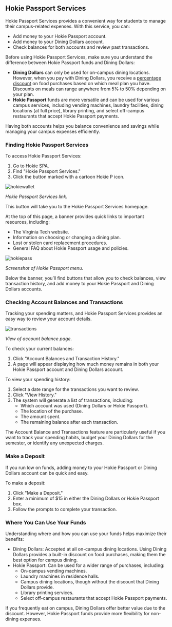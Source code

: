 ## Hokie Passport Services
Hokie Passport Services provides a convenient way for students to manage their campus-related expenses. With this service, you can:

* Add money to your Hokie Passport account.
* Add money to your Dining Dollars account.
* Check balances for both accounts and review past transactions.

Before using Hokie Passport Services, make sure you understand the difference between Hokie Passport funds and Dining Dollars:

* **Dining Dollars** can only be used for on-campus dining locations. However, when you pay with Dining Dollars, you receive a [percentage discount](https://dining.vt.edu/content/dining_vt_edu/en/about/Dining_Services_at_a_Glance/_jcr_content/content/vtmulticolumn_1257757695/vt-items_2/vtcontainer_copy/vtcontainer-content/vtmultitab_1600716354/vt-items_0/download_1239597512/file.res/Dining%20Plans%202022.pdf) on food purchases based on which meal plan you have. Discounts on meals can range anywhere from 5% to 50% depending on your plan.
* **Hokie Passport** funds are more versatile and can be used for various campus services, including vending machines, laundry facilities, dining locations (at full price), library printing, and select off-campus restaurants that accept Hokie Passport payments.

Having both accounts helps you balance convenience and savings while managing your campus expenses efficiently.

### Finding Hokie Passport Services
To access Hokie Passport Services:

1. Go to Hokie SPA.
2. Find "Hokie Passport Services."
3. Click the button marked with a cartoon Hokie P icon.

![hokiewallet](https://hackmd.io/_uploads/ryD9OFKakx.png)

*Hokie Passport Services link.*

This button will take you to the Hokie Passport Services homepage.

At the top of this page, a banner provides quick links to important resources, including:

* The Virginia Tech website.
* Information on choosing or changing a dining plan.
* Lost or stolen card replacement procedures.
* General FAQ about Hokie Passport usage and policies.

![hokiepass](https://hackmd.io/_uploads/rJ6ms6uTke.png)

*Screenshot of Hokie Passport menu.*

Below the banner, you’ll find buttons that allow you to check balances, view transaction history, and add money to your Hokie Passport and Dining Dollars accounts.

### Checking Account Balances and Transactions
Tracking your spending matters, and Hokie Passport Services provides an easy way to review your account details.

![transactions](https://hackmd.io/_uploads/ryvlAKYpyg.png)

*View of account balance page.*

To check your current balances:

1. Click "Account Balances and Transaction History."
2. A page will appear displaying how much money remains in both your Hokie Passport account and Dining Dollars account.

To view your spending history:

1. Select a date range for the transactions you want to review.
2. Click "View History."
3. The system will generate a list of transactions, including:
    * Which account was used (Dining Dollars or Hokie Passport).
    * The location of the purchase.
    * The amount spent.
    * The remaining balance after each transaction.

The Account Balance and Transactions feature are particularly useful if you want to track your spending habits, budget your Dining Dollars for the semester, or identify any unexpected charges.

### Make a Deposit
If you run low on funds, adding money to your Hokie Passport or Dining Dollars account can be quick and easy.

To make a deposit:

1. Click "Make a Deposit."
2. Enter a minimum of $15 in either the Dining Dollars or Hokie Passport box.
3. Follow the prompts to complete your transaction.

### Where You Can Use Your Funds
Understanding where and how you can use your funds helps maximize their benefits:

* Dining Dollars: Accepted at all on-campus dining locations. Using Dining Dollars provides a built-in discount on food purchases, making them the best option for campus dining.
* Hokie Passport: Can be used for a wider range of purchases, including:
    * On-campus vending machines.
    * Laundry machines in residence halls.
    * Campus dining locations, though without the discount that Dining Dollars provide.
    * Library printing services.
    * Select off-campus restaurants that accept Hokie Passport payments.

If you frequently eat on campus, Dining Dollars offer better value due to the discount. However, Hokie Passport funds provide more flexibility for non-dining expenses.